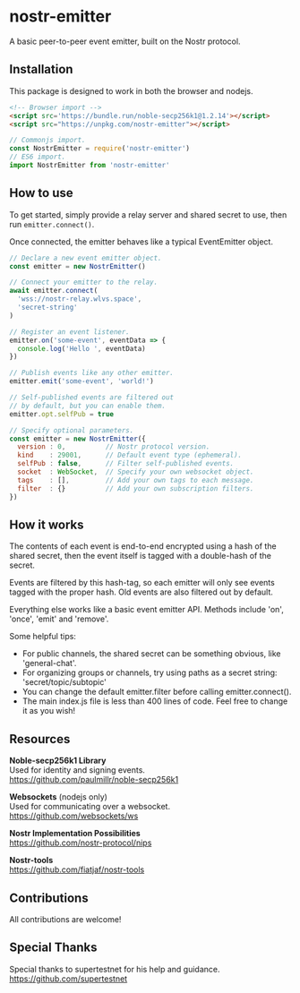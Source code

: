 # nostr-emitter
A basic peer-to-peer event emitter, built on the Nostr protocol.


## Installation
This package is designed to work in both the browser and nodejs.

```html
<!-- Browser import -->
<script src='https://bundle.run/noble-secp256k1@1.2.14'></script>
<script src="https://unpkg.com/nostr-emitter"></script>
```
```js
// Commonjs import.
const NostrEmitter = require('nostr-emitter')
// ES6 import.
import NostrEmitter from 'nostr-emitter'
```


## How to use
To get started, simply provide a relay server and shared secret to use, then run `emitter.connect()`.

Once connected, the emitter behaves like a typical EventEmitter object.
```js
// Declare a new event emitter object.
const emitter = new NostrEmitter()

// Connect your emitter to the relay.
await emitter.connect(
  'wss://nostr-relay.wlvs.space',
  'secret-string'
)

// Register an event listener.
emitter.on('some-event', eventData => {
  console.log('Hello ', eventData)
})

// Publish events like any other emitter.
emitter.emit('some-event', 'world!')

// Self-published events are filtered out 
// by default, but you can enable them.
emitter.opt.selfPub = true

// Specify optional parameters.
const emitter = new NostrEmitter({
  version : 0,          // Nostr protocol version.
  kind    : 29001,      // Default event type (ephemeral).
  selfPub : false,      // Filter self-published events.
  socket  : WebSocket,  // Specify your own websocket object.
  tags    : [],         // Add your own tags to each message.
  filter  : {}          // Add your own subscription filters.
})
```


## How it works
The contents of each event is end-to-end encrypted using a hash of the shared secret, then the event itself is tagged with a double-hash of the secret. 

Events are filtered by this hash-tag, so each emitter will only see events tagged with the proper hash. Old events are also filtered out by default.

Everything else works like a basic event emitter API. Methods include 'on', 'once', 'emit' and 'remove'.

Some helpful tips:
* For public channels, the shared secret can be something obvious, like 'general-chat'.
* For organizing groups or channels, try using paths as a secret string: 'secret/topic/subtopic'
* You can change the default emitter.filter before calling emitter.connect().
* The main index.js file is less than 400 lines of code. Feel free to change it as you wish!


## Resources

**Noble-secp256k1 Library**  
Used for identity and signing events.  
https://github.com/paulmillr/noble-secp256k1

**Websockets** (nodejs only)  
Used for communicating over a websocket.  
https://github.com/websockets/ws

**Nostr Implementation Possibilities**  
https://github.com/nostr-protocol/nips

**Nostr-tools**  
https://github.com/fiatjaf/nostr-tools

## Contributions
All contributions are welcome!

## Special Thanks
Special thanks to supertestnet for his help and guidance.  
https://github.com/supertestnet
